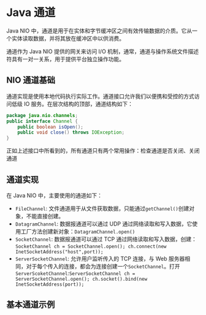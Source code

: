 # Java 通道

Java NIO 中，通道是用于在实体和字节缓冲区之间有效传输数据的介质。它从一个实体读取数据，并将其放在缓冲区中以供消费。

通道作为 Java NIO 提供的网关来访问 I/O 机制，通常，通道与操作系统文件描述符具有一对一关系，用于提供平台独立操作功能。

## NIO 通道基础

通道实现是使用本地代码执行实际工作。通道接口允许我们以便携和受控的方式访问低级 IO 服务。在层次结构的顶部，通道结构如下：
```java
package java.nio.channels;
public interface Channel {
    public boolean isOpen();
    public void close() throws IOException;
}
```
正如上述接口中所看到的，所有通道只有两个常用操作：检查通道是否关闭、关闭通道

## 通道实现

在 Java NIO 中，主要使用的通道如下：

- `FileChannel`: 文件通道用于从文件获取数据，只能通过`getChannel()`创建对象，不能直接创建。
- `DatagramChannel`: 数据报通道可以通过 UDP 通过网络读取和写入数据，它使用工厂方法创建新对象：`DatagramChannel.open()`
- `SocketChannel`: 数据报通道可以通过 TCP 通过网络读取和写入数据，创建：`SocketChannel ch = SocketChannel.open(); ch.connect(new InetSocketAddress("host",port));`
- `ServerSocketChannel`: 允许用户监听传入的 TCP 连接，与 Web 服务器相同，对于每个传入的连接，都会为连接创建一个`SocketChannel`。打开`ServerScoketChannel`:`ServerSocketChannel ch = ServerSocketChannel.open(); ch.socket().bind(new InetSocketAddress(port));`

## 基本通道示例


